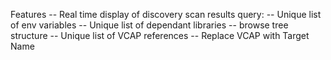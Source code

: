 Features
-- Real time display of discovery scan results
query:
-- Unique list of env variables
-- Unique list of dependant libraries
-- browse tree structure
-- Unique list of VCAP references
-- Replace VCAP with Target Name
